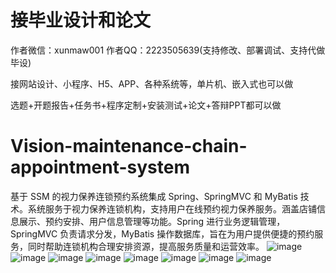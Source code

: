 # 接毕业设计和论文
作者微信：xunmaw001  作者QQ：2223505639(支持修改、部署调试、支持代做毕设)

接网站设计、小程序、H5、APP、各种系统等，单片机、嵌入式也可以做

选题+开题报告+任务书+程序定制+安装测试+论文+答辩PPT都可以做
# Vision-maintenance-chain-appointment-system
基于 SSM 的视力保养连锁预约系统集成 Spring、SpringMVC 和 MyBatis 技术。系统服务于视力保养连锁机构，支持用户在线预约视力保养服务。涵盖店铺信息展示、预约安排、用户信息管理等功能。Spring 进行业务逻辑管理，SpringMVC 负责请求分发，MyBatis 操作数据库，旨在为用户提供便捷的预约服务，同时帮助连锁机构合理安排资源，提高服务质量和运营效率。
![image](https://github.com/user-attachments/assets/366e5231-86a9-4843-ab02-80238442eb2b)
![image](https://github.com/user-attachments/assets/fcca478c-3989-4588-ac0d-3f0cba635ff5)
![image](https://github.com/user-attachments/assets/6f45ebd7-637d-46db-8be1-a8a42f3c648a)
![image](https://github.com/user-attachments/assets/86ddb206-d3b6-4175-a9f3-ae611db64e28)
![image](https://github.com/user-attachments/assets/17f09d72-3dd2-4c7b-9cd7-1309863bb4c9)
![image](https://github.com/user-attachments/assets/0c554486-1a35-4d35-a8c3-23fc80aed4be)
![image](https://github.com/user-attachments/assets/44f55fcd-12a6-4ee6-a9d5-d51bf976d973)
![image](https://github.com/user-attachments/assets/f532d840-d6c7-4046-8d26-224b82d234dc)
